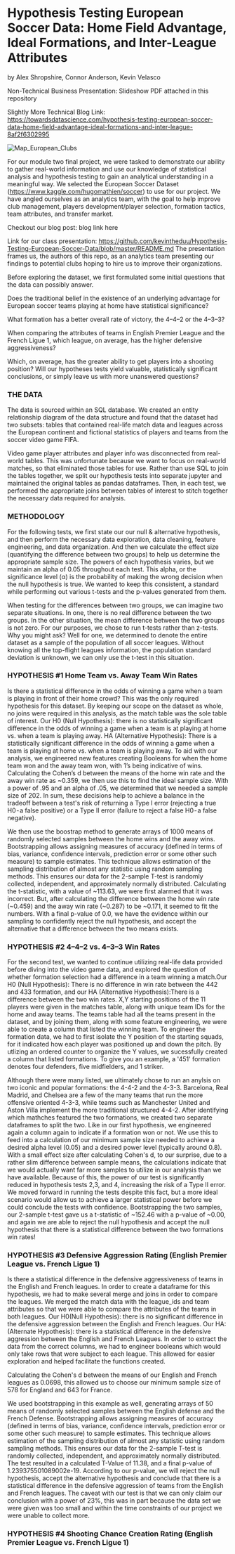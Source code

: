 # Hypothesis Testing European Soccer Data: Home Field Advantage, Ideal Formations, and Inter-League Attributes

by Alex Shropshire, Connor Anderson, Kevin Velasco

Non-Technical Business Presentation: Slideshow PDF attached in this repository

Slightly More Technical Blog Link: https://towardsdatascience.com/hypothesis-testing-european-soccer-data-home-field-advantage-ideal-formations-and-inter-league-8af2f6302995


![Map_European_Clubs](map_clubs.png)

For our module two final project, we were tasked to demonstrate our ability to gather real-world information and use our knowledge of statistical analysis and hypothesis testing to gain an analytical understanding in a meaningful way. We selected the European Soccer Dataset (https://www.kaggle.com/hugomathien/soccer) to use for our project. We have angled ourselves as an analytics team, with the goal to help improve club management, players development/player selection, formation tactics, team attributes, and transfer market. 


Checkout our blog post: blog link here

Link for our class presentation: https://github.com/kevintheduu/Hypothesis-Testing-European-Soccer-Data/blob/master/README.md
The presentation frames us, the authors of this repo, as an analytics team presenting our findings to potential clubs hoping to hire us to improve their organizations. 

Before exploring the dataset, we first formulated some initial questions that the data can possibly answer. 

Does the traditional belief in the existence of an underlying advantage for European soccer teams playing at home have statistical significance? 

What formation has a better overall rate of victory, the 4–4–2 or the 4–3–3? 

When comparing the attributes of teams in English Premier League and the French Ligue 1, which league, on average, has the higher defensive aggressiveness? 

Which, on average, has the greater ability to get players into a shooting position? Will our hypotheses tests yield valuable, statistically significant conclusions, or simply leave us with more unanswered questions?

### THE DATA ### 

The data is sourced within an SQL database. We created an entity relationship diagram of the data structure and found that the dataset had two subsets:  tables that contained real-life match data and leagues across the European continent and fictional statistics of players and teams from the soccer video game FIFA. 

Video game player attributes and player info was disconnected from real-world tables. This was unfortunate because we want to focus on real-world matches, so that eliminated those tables for use. Rather than use SQL to join the tables together, we split our hypothesis tests into separate jupyter and maintained the original tables as pandas dataframes. Then, in each test, we performed the appropriate joins between tables of interest to stitch together the necessary data required for analysis. 

### METHODOLOGY ###
For the following tests, we first state our our null & alternative hypothesis, and then perform the necessary data exploration, data cleaning, feature engineering, and data organization. And then we calculate the effect size (quantifying the difference between two groups) to help us determine the appropriate sample size. The powers of each hypothesis varies, but we maintain an alpha of 0.05 throughout each test. This alpha, or the significance level (α) is the probability of making the wrong decision when the null hypothesis is true. We wanted to keep this consistent, a standard while performing out various t-tests and the p-values generated from them. 

When testing for the differences between two groups, we can imagine two separate situations. In one, there is no real difference between the two groups. In the other situation, the mean difference between the two groups is not zero. For our purposes, we chose to run t-tests rather than z-tests. Why you might ask? Well for one, we determined to denote the entire dataset as a sample of the population of all soccer leagues. Without knowing all the top-flight leagues information, the population standard deviation is unknown, we can only use the t-test in this situation. 


### HYPOTHESIS #1 Home Team vs. Away Team Win Rates ###

Is there a statistical difference in the odds of winning a game when a team is playing in front of their home crowd? This was the only required hypothesis for this dataset.  By keeping our scope on the dataset as whole, no joins were required in this analysis, as the match table was the sole table of interest. Our H0 (Null Hypothesis): there is no statistically significant difference in the odds of winning a game when a team is at playing at home vs. when a team is playing away.
HA (Alternative Hypothesis): There is a statistically significant difference in the odds of winning a game when a team is playing at home vs. when a team is playing away. To aid with our analysis, we engineered new features creating Booleans for when the home team won and the away team won, with 1’s being indicative of wins. Calculating the Cohen’s d between the means of the home win rate and the away win rate as ~0.359, we then use this to find the ideal sample size. With a power of .95 and an alpha of .05, we determined that we needed a sample size of 202. In sum, these decisions help to achieve a balance in the tradeoff between a test's risk of returning a Type I error (rejecting a true H0 - a false positive) or a Type II error (failure to reject a false H0 - a false negative).

We then use the boostrap method to generate arrays of 1000 means of randomly selected samples between the home wins and the away wins. Bootstrapping allows assigning measures of accuracy (defined in terms of bias, variance, confidence intervals, prediction error or some other such measure) to sample estimates. This technique allows estimation of the sampling distribution of almost any statistic using random sampling methods. This ensures our data for the 2-sample T-test is randomly collected, independent, and approximately normally distributed. Calculating the t-statistic, with a value of ~113.63, we were first alarmed that it was incorrect. But, after calculating the difference between the home win rate (~0.459) and the away win rate (~0.287) to be ~0.171, it seemed to fit the numbers. With a final p-value of 0.0, we have the evidence within our sampling to confidently reject the null hypothesis, and accept the alternative that a difference between the two means exists. 


### HYPOTHESIS #2 4–4–2 vs. 4–3–3 Win Rates ###

For the second test, we wanted to continue utilizing real-life data provided before diving into the video game data, and explored the question of whether formation selection had a difference in a team winning a match.Our H0 (Null Hypothesis): There is no difference in win rate between the 442 and 433 formation, and our HA (Alternative Hypothesis):There is a difference between the two win rates. X,Y starting positions of the 11 players were given in the matches table, along with unique team IDs for the home and away teams. The teams table had all the teams present in the dataset, and by joining them, along with some feature engineering, we were able to create a column that listed the winning team. To engineer the formation data, we had to first isolate the Y position of the starting squads, for it indicated how each player was positioned up and down the pitch. By utlizing an ordered counter to organize the Y values, we sucessfully created a column that listed formations. To give you an example, a '451' formation denotes four defenders, five midfielders, and 1 striker. 

Although there were many listed, we ultimately chose to run an anylsis on two iconic and popular formations: the 4-4-2 and the 4-3-3. Barcelona, Real Madrid, and Chelsea are a few of the many teams that run the more offensive oriented 4-3-3, while teams such as Manchester United and Aston Villa implement the more traditional structured 4-4-2. After identifying which mathches featured the two formations, we created two separate dataframes to split the two. Like in our first hypothesis, we engineered again a column again to indicate if a formation won or not. We use this to feed into a calculation of our minimum sample size needed to achieve a desired alpha level (0.05) and a desired power level (typically around 0.8). With a small effect size after calculating Cohen's d, to our surprise, due to a rather slim difference between sample means, the calculations indicate that we would actually want far more samples to utilize in our analysis than we have available. Because of this, the power of our test is significantly reduced in hypothesis tests 2,3, and 4, increasing the risk of a Type II error. We moved forward in running the tests despite this fact, but a more ideal scenario would allow us to achieve a larger statistical power before we could conclude the tests with confidence. Bootstrapping the two samples, our 2-sample t-test gave us a t-statistic of ~152.46 with a p-value of ~0.00, and again we are able to reject the null hypothesis and accept the null hypothesis that there is a statistical difference between the two formations win rates!


### HYPOTHESIS #3 Defensive Aggression Rating (English Premier League vs. French Ligue 1) ###

Is there a statistical difference in the defensive aggressiveness of teams in the English and French leagues. In order to create a dataframe for this hypothesis, we had to make several merge and joins in order to compare the leagues. We merged the match data with the league_ids and team attributes so that we were able to compare the attributes of the teams in both leagues. Our H0(Null Hypothesis): there is no significant difference in the defensive aggression between the English and French leagues. Our HA:(Alternate Hypothesis): there is a statistical difference in the defensive aggression between the English and French Leagues. In order to extract the data from the correct columns, we had to engineer booleans which would only take rows that were subject to each league. This allowed for easier exploration and helped facilitate the functions created. 

Calculating the Cohen's d between the means of our English and French leagues as 0.0698, this allowed us to choose our minimum sample size of 578 for England and 643 for France.

We used bootstrapping in this example as well, generating arrays of 50 means of randomly selected samples between the English defense and the French Defense. Bootstrapping allows assigning measures of accuracy (defined in terms of bias, variance, confidence intervals, prediction error or some other such measure) to sample estimates. This technique allows estimation of the sampling distribution of almost any statistic using random sampling methods. This ensures our data for the 2-sample T-test is randomly collected, independent, and approximately normally distributed. The test resulted in a calculated T-Value of 11.38, and a final p-value of 1.239375501089002e-19. According to our p-value, we will reject the null hypothesis, accept the alternative hypothesis and conclude that there is a statistical difference in the defensive aggression of teams from the English and French leagues. The caveat with our test is that we can only claim our conclusion with a power of 23%, this was in part because the data set we were given was too small and within the time constraints of our project we were unable to collect more. 




### HYPOTHESIS #4 Shooting Chance Creation Rating (English Premier League vs. French Ligue 1) ###
